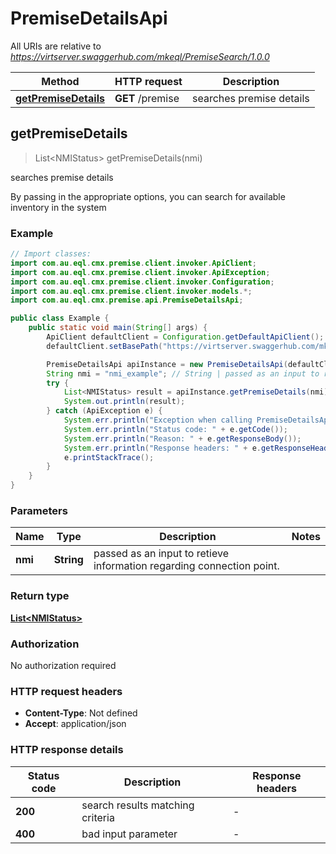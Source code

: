 # PremiseDetailsApi

All URIs are relative to *https://virtserver.swaggerhub.com/mkeql/PremiseSearch/1.0.0*

Method | HTTP request | Description
------------- | ------------- | -------------
[**getPremiseDetails**](PremiseDetailsApi.md#getPremiseDetails) | **GET** /premise | searches premise details



## getPremiseDetails

> List&lt;NMIStatus&gt; getPremiseDetails(nmi)

searches premise details

By passing in the appropriate options, you can search for available inventory in the system 

### Example

```java
// Import classes:
import com.au.eql.cmx.premise.client.invoker.ApiClient;
import com.au.eql.cmx.premise.client.invoker.ApiException;
import com.au.eql.cmx.premise.client.invoker.Configuration;
import com.au.eql.cmx.premise.client.invoker.models.*;
import com.au.eql.cmx.premise.api.PremiseDetailsApi;

public class Example {
    public static void main(String[] args) {
        ApiClient defaultClient = Configuration.getDefaultApiClient();
        defaultClient.setBasePath("https://virtserver.swaggerhub.com/mkeql/PremiseSearch/1.0.0");

        PremiseDetailsApi apiInstance = new PremiseDetailsApi(defaultClient);
        String nmi = "nmi_example"; // String | passed as an input to retieve information regarding connection point.
        try {
            List<NMIStatus> result = apiInstance.getPremiseDetails(nmi);
            System.out.println(result);
        } catch (ApiException e) {
            System.err.println("Exception when calling PremiseDetailsApi#getPremiseDetails");
            System.err.println("Status code: " + e.getCode());
            System.err.println("Reason: " + e.getResponseBody());
            System.err.println("Response headers: " + e.getResponseHeaders());
            e.printStackTrace();
        }
    }
}
```

### Parameters


Name | Type | Description  | Notes
------------- | ------------- | ------------- | -------------
 **nmi** | **String**| passed as an input to retieve information regarding connection point. |

### Return type

[**List&lt;NMIStatus&gt;**](NMIStatus.md)

### Authorization

No authorization required

### HTTP request headers

- **Content-Type**: Not defined
- **Accept**: application/json


### HTTP response details
| Status code | Description | Response headers |
|-------------|-------------|------------------|
| **200** | search results matching criteria |  -  |
| **400** | bad input parameter |  -  |

